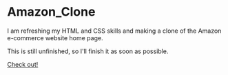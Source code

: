# Amazon_Clone
I am refreshing my HTML and CSS skills and making a clone of the Amazon e-commerce website home page.

This is still unfinished, so I'll finish it as soon as possible.

[Check out!](https://chiragjagani.github.io/Amazon_Clone/)
